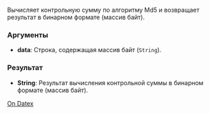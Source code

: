 Вычисляет контрольную сумму по алгоритму Md5 и возвращает результат в бинарном формате (массив байт).

### Аргументы
- **data**: Строка, содержащая массив байт (`String`).

### Результат
- **String**: Результат вычисления контрольной суммы в бинарном формате (массив байт).

[On Datex](http://docs.datex.ru/article.htm?id=5620276892448878670)